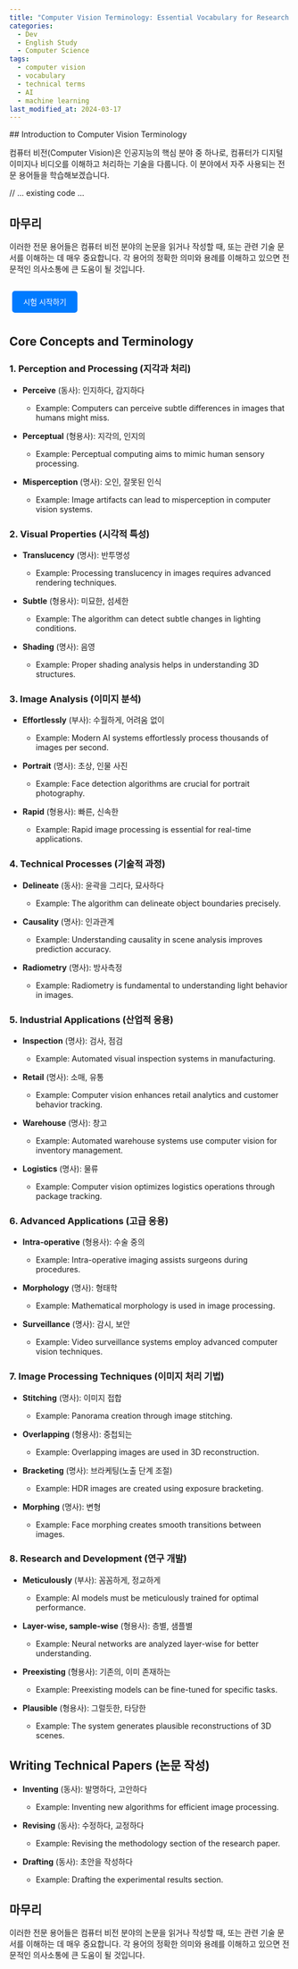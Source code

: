 ```yaml
---
title: "Computer Vision Terminology: Essential Vocabulary for Research and Development"
categories:
  - Dev
  - English Study
  - Computer Science
tags:
  - computer vision
  - vocabulary
  - technical terms
  - AI
  - machine learning
last_modified_at: 2024-03-17
---
```


<div id="study-section">
## Introduction to Computer Vision Terminology

컴퓨터 비전(Computer Vision)은 인공지능의 핵심 분야 중 하나로, 컴퓨터가 디지털 이미지나 비디오를 이해하고 처리하는 기술을 다룹니다. 이 분야에서 자주 사용되는 전문 용어들을 학습해보겠습니다.

// ... existing code ...

## 마무리

이러한 전문 용어들은 컴퓨터 비전 분야의 논문을 읽거나 작성할 때, 또는 관련 기술 문서를 이해하는 데 매우 중요합니다. 각 용어의 정확한 의미와 용례를 이해하고 있으면 전문적인 의사소통에 큰 도움이 될 것입니다.
</div>

<div id="quiz-section" style="display: none;">
  <h2>Computer Vision 용어 퀴즈</h2>
  <div id="quiz-container">
    <div id="quiz-progress">문제 <span id="current-question">1</span> / <span id="total-questions">10</span></div>
    <div id="question-container"></div>
    <div id="options-container"></div>
    <div id="result-message" style="display: none;"></div>
    <button id="next-btn" style="display: none;">다음 문제</button>
    <div id="final-score" style="display: none;"></div>
  </div>
</div>

<div id="control-buttons" style="margin-top: 20px;">
  <button id="start-quiz" onclick="startQuiz()">시험 시작하기</button>
  <button id="return-study" onclick="returnToStudy()" style="display: none;">학습 모드로 돌아가기</button>
</div>

<style>
#quiz-section {
  background: #f8f9fa;
  padding: 20px;
  border-radius: 8px;
  margin-top: 20px;
}

#quiz-container {
  max-width: 800px;
  margin: 0 auto;
}

#question-container {
  font-size: 1.2em;
  margin: 20px 0;
  padding: 15px;
  background: white;
  border-radius: 5px;
  box-shadow: 0 2px 5px rgba(0,0,0,0.1);
}

.option {
  padding: 10px 15px;
  margin: 10px 0;
  background: white;
  border: 1px solid #ddd;
  border-radius: 5px;
  cursor: pointer;
  transition: all 0.3s ease;
}

.option:hover {
  background: #e9ecef;
}

.option.correct {
  background: #d4edda;
  border-color: #c3e6cb;
}

.option.incorrect {
  background: #f8d7da;
  border-color: #f5c6cb;
}

button {
  padding: 10px 20px;
  margin: 10px 5px;
  border: none;
  border-radius: 5px;
  background: #007bff;
  color: white;
  cursor: pointer;
  transition: all 0.3s ease;
}

button:hover {
  background: #0056b3;
}

#quiz-progress {
  text-align: right;
  margin-bottom: 20px;
  color: #6c757d;
}

#result-message {
  padding: 15px;
  margin: 10px 0;
  border-radius: 5px;
  text-align: center;
}

#final-score {
  text-align: center;
  font-size: 1.2em;
  margin: 20px 0;
  padding: 20px;
  background: #e9ecef;
  border-radius: 5px;
}
</style>

<script>
const vocabularyData = [
  { word: 'Perceive', type: '동사', meaning: '인지하다, 감지하다', example: 'Computers can perceive subtle differences in images that humans might miss.' },
  { word: 'Perceptual', type: '형용사', meaning: '지각의, 인지의', example: 'Perceptual computing aims to mimic human sensory processing.' },
  { word: 'Misperception', type: '명사', meaning: '오인, 잘못된 인식', example: 'Image artifacts can lead to misperception in computer vision systems.' },
  { word: 'Translucency', type: '명사', meaning: '반투명성', example: 'Processing translucency in images requires advanced rendering techniques.' },
  { word: 'Subtle', type: '형용사', meaning: '미묘한, 섬세한', example: 'The algorithm can detect subtle changes in lighting conditions.' },
  { word: 'Shading', type: '명사', meaning: '음영', example: 'Proper shading analysis helps in understanding 3D structures.' },
  { word: 'Effortlessly', type: '부사', meaning: '수월하게, 어려움 없이', example: 'Modern AI systems effortlessly process thousands of images per second.' },
  { word: 'Portrait', type: '명사', meaning: '초상, 인물 사진', example: 'Face detection algorithms are crucial for portrait photography.' },
  { word: 'Rapid', type: '형용사', meaning: '빠른, 신속한', example: 'Rapid image processing is essential for real-time applications.' },
  { word: 'Delineate', type: '동사', meaning: '윤곽을 그리다, 묘사하다', example: 'The algorithm can delineate object boundaries precisely.' },
  // ... 나머지 단어들도 같은 형식으로 추가
];

let currentQuestions = [];
let currentQuestionIndex = 0;
let score = 0;

function shuffleArray(array) {
  for (let i = array.length - 1; i > 0; i--) {
    const j = Math.floor(Math.random() * (i + 1));
    [array[i], array[j]] = [array[j], array[i]];
  }
  return array;
}

function generateQuestionTypes() {
  const types = [
    { type: 'meaning', question: '다음 단어의 의미는 무엇입니까?' },
    { type: 'word', question: '다음 의미에 해당하는 영단어는 무엇입니까?' },
    { type: 'type', question: '다음 단어의 품사는 무엇입니까?' },
    { type: 'example', question: '다음 문장에서 빈칸에 들어갈 적절한 단어는?' }
  ];
  return shuffleArray(types);
}

function generateQuestion(vocab, questionType) {
  const question = {
    type: questionType.type,
    questionText: questionType.question,
    correctAnswer: '',
    options: []
  };

  switch (questionType.type) {
    case 'meaning':
      question.word = vocab.word;
      question.correctAnswer = vocab.meaning;
      question.options = [vocab.meaning];
      // 다른 단어들의 의미에서 무작위로 3개 선택
      const otherMeanings = vocabularyData
        .filter(v => v.word !== vocab.word)
        .map(v => v.meaning);
      question.options.push(...shuffleArray(otherMeanings).slice(0, 3));
      break;

    case 'word':
      question.meaning = vocab.meaning;
      question.correctAnswer = vocab.word;
      question.options = [vocab.word];
      // 다른 단어들에서 무작위로 3개 선택
      const otherWords = vocabularyData
        .filter(v => v.word !== vocab.word)
        .map(v => v.word);
      question.options.push(...shuffleArray(otherWords).slice(0, 3));
      break;

    case 'type':
      question.word = vocab.word;
      question.correctAnswer = vocab.type;
      question.options = ['명사', '동사', '형용사', '부사'];
      break;

    case 'example':
      question.example = vocab.example.replace(vocab.word, '_____');
      question.correctAnswer = vocab.word;
      question.options = [vocab.word];
      // 다른 단어들에서 무작위로 3개 선택
      const otherExamples = vocabularyData
        .filter(v => v.word !== vocab.word)
        .map(v => v.word);
      question.options.push(...shuffleArray(otherExamples).slice(0, 3));
      break;
  }

  question.options = shuffleArray(question.options);
  return question;
}

function startQuiz() {
  document.getElementById('study-section').style.display = 'none';
  document.getElementById('quiz-section').style.display = 'block';
  document.getElementById('start-quiz').style.display = 'none';
  document.getElementById('return-study').style.display = 'inline-block';

  // 퀴즈 초기화
  currentQuestionIndex = 0;
  score = 0;
  currentQuestions = [];

  // 10개의 랜덤 단어 선택
  const selectedVocab = shuffleArray([...vocabularyData]).slice(0, 10);
  const questionTypes = generateQuestionTypes();

  // 각 단어에 대해 랜덤한 유형의 문제 생성
  selectedVocab.forEach((vocab, index) => {
    const questionType = questionTypes[index % questionTypes.length];
    currentQuestions.push(generateQuestion(vocab, questionType));
  });

  showQuestion();
}

function showQuestion() {
  const question = currentQuestions[currentQuestionIndex];
  const questionContainer = document.getElementById('question-container');
  const optionsContainer = document.getElementById('options-container');
  
  // 진행 상황 업데이트
  document.getElementById('current-question').textContent = currentQuestionIndex + 1;
  document.getElementById('total-questions').textContent = currentQuestions.length;

  // 문제 표시
  let questionText = question.questionText + '<br>';
  switch (question.type) {
    case 'meaning':
      questionText += `<strong>${question.word}</strong>`;
      break;
    case 'word':
      questionText += `<strong>${question.meaning}</strong>`;
      break;
    case 'type':
      questionText += `<strong>${question.word}</strong>`;
      break;
    case 'example':
      questionText += `<strong>${question.example}</strong>`;
      break;
  }
  questionContainer.innerHTML = questionText;

  // 보기 표시
  optionsContainer.innerHTML = '';
  question.options.forEach((option, index) => {
    const optionDiv = document.createElement('div');
    optionDiv.className = 'option';
    optionDiv.textContent = option;
    optionDiv.onclick = () => checkAnswer(option);
    optionsContainer.appendChild(optionDiv);
  });

  // 결과 메시지와 다음 버튼 숨기기
  document.getElementById('result-message').style.display = 'none';
  document.getElementById('next-btn').style.display = 'none';
}

function checkAnswer(selectedAnswer) {
  const question = currentQuestions[currentQuestionIndex];
  const resultMessage = document.getElementById('result-message');
  const nextButton = document.getElementById('next-btn');
  const options = document.querySelectorAll('.option');

  // 모든 옵션 비활성화
  options.forEach(option => {
    option.style.pointerEvents = 'none';
    if (option.textContent === question.correctAnswer) {
      option.classList.add('correct');
    }
    if (option.textContent === selectedAnswer && selectedAnswer !== question.correctAnswer) {
      option.classList.add('incorrect');
    }
  });

  // 정답 체크
  if (selectedAnswer === question.correctAnswer) {
    score++;
    resultMessage.style.backgroundColor = '#d4edda';
    resultMessage.style.color = '#155724';
    resultMessage.textContent = '정답입니다! 🎉';
  } else {
    resultMessage.style.backgroundColor = '#f8d7da';
    resultMessage.style.color = '#721c24';
    resultMessage.textContent = `틀렸습니다. 정답은 "${question.correctAnswer}" 입니다.`;
  }

  resultMessage.style.display = 'block';
  nextButton.style.display = 'block';
  nextButton.onclick = () => {
    if (currentQuestionIndex < currentQuestions.length - 1) {
      currentQuestionIndex++;
      showQuestion();
    } else {
      showFinalScore();
    }
  };
}

function showFinalScore() {
  const quizContainer = document.getElementById('quiz-container');
  const finalScore = document.getElementById('final-score');
  const percentage = (score / currentQuestions.length) * 100;

  quizContainer.innerHTML = `
    <div id="final-score">
      <h3>퀴즈 완료!</h3>
      <p>당신의 점수: ${score} / ${currentQuestions.length} (${percentage.toFixed(1)}%)</p>
      <button onclick="startQuiz()">다시 시작하기</button>
    </div>
  `;
}

function returnToStudy() {
  document.getElementById('study-section').style.display = 'block';
  document.getElementById('quiz-section').style.display = 'none';
  document.getElementById('start-quiz').style.display = 'inline-block';
  document.getElementById('return-study').style.display = 'none';
}
</script>


## Core Concepts and Terminology

### 1. Perception and Processing (지각과 처리)

- **Perceive** (동사): 인지하다, 감지하다
  - Example: Computers can perceive subtle differences in images that humans might miss.
  
- **Perceptual** (형용사): 지각의, 인지의
  - Example: Perceptual computing aims to mimic human sensory processing.
  
- **Misperception** (명사): 오인, 잘못된 인식
  - Example: Image artifacts can lead to misperception in computer vision systems.

### 2. Visual Properties (시각적 특성)

- **Translucency** (명사): 반투명성
  - Example: Processing translucency in images requires advanced rendering techniques.
  
- **Subtle** (형용사): 미묘한, 섬세한
  - Example: The algorithm can detect subtle changes in lighting conditions.
  
- **Shading** (명사): 음영
  - Example: Proper shading analysis helps in understanding 3D structures.

### 3. Image Analysis (이미지 분석)

- **Effortlessly** (부사): 수월하게, 어려움 없이
  - Example: Modern AI systems effortlessly process thousands of images per second.
  
- **Portrait** (명사): 초상, 인물 사진
  - Example: Face detection algorithms are crucial for portrait photography.
  
- **Rapid** (형용사): 빠른, 신속한
  - Example: Rapid image processing is essential for real-time applications.

### 4. Technical Processes (기술적 과정)

- **Delineate** (동사): 윤곽을 그리다, 묘사하다
  - Example: The algorithm can delineate object boundaries precisely.
  
- **Causality** (명사): 인과관계
  - Example: Understanding causality in scene analysis improves prediction accuracy.
  
- **Radiometry** (명사): 방사측정
  - Example: Radiometry is fundamental to understanding light behavior in images.

### 5. Industrial Applications (산업적 응용)

- **Inspection** (명사): 검사, 점검
  - Example: Automated visual inspection systems in manufacturing.
  
- **Retail** (명사): 소매, 유통
  - Example: Computer vision enhances retail analytics and customer behavior tracking.
  
- **Warehouse** (명사): 창고
  - Example: Automated warehouse systems use computer vision for inventory management.
  
- **Logistics** (명사): 물류
  - Example: Computer vision optimizes logistics operations through package tracking.

### 6. Advanced Applications (고급 응용)

- **Intra-operative** (형용사): 수술 중의
  - Example: Intra-operative imaging assists surgeons during procedures.
  
- **Morphology** (명사): 형태학
  - Example: Mathematical morphology is used in image processing.
  
- **Surveillance** (명사): 감시, 보안
  - Example: Video surveillance systems employ advanced computer vision techniques.

### 7. Image Processing Techniques (이미지 처리 기법)

- **Stitching** (명사): 이미지 접합
  - Example: Panorama creation through image stitching.
  
- **Overlapping** (형용사): 중첩되는
  - Example: Overlapping images are used in 3D reconstruction.
  
- **Bracketing** (명사): 브라케팅(노출 단계 조절)
  - Example: HDR images are created using exposure bracketing.
  
- **Morphing** (명사): 변형
  - Example: Face morphing creates smooth transitions between images.

### 8. Research and Development (연구 개발)

- **Meticulously** (부사): 꼼꼼하게, 정교하게
  - Example: AI models must be meticulously trained for optimal performance.
  
- **Layer-wise, sample-wise** (형용사): 층별, 샘플별
  - Example: Neural networks are analyzed layer-wise for better understanding.
  
- **Preexisting** (형용사): 기존의, 이미 존재하는
  - Example: Preexisting models can be fine-tuned for specific tasks.
  
- **Plausible** (형용사): 그럴듯한, 타당한
  - Example: The system generates plausible reconstructions of 3D scenes.

## Writing Technical Papers (논문 작성)

- **Inventing** (동사): 발명하다, 고안하다
  - Example: Inventing new algorithms for efficient image processing.
  
- **Revising** (동사): 수정하다, 교정하다
  - Example: Revising the methodology section of the research paper.
  
- **Drafting** (동사): 초안을 작성하다
  - Example: Drafting the experimental results section.

## 마무리

이러한 전문 용어들은 컴퓨터 비전 분야의 논문을 읽거나 작성할 때, 또는 관련 기술 문서를 이해하는 데 매우 중요합니다. 각 용어의 정확한 의미와 용례를 이해하고 있으면 전문적인 의사소통에 큰 도움이 될 것입니다.